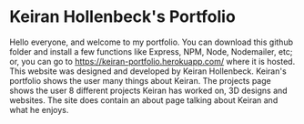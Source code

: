 # Keiran Hollenbeck's Portfolio
Hello everyone, and welcome to my portfolio. You can download this github folder and install a few functions like Express, NPM, Node, Nodemailer, etc; or, you can go to https://keiran-portfolio.herokuapp.com/ where it is hosted. This website was designed and developed by Keiran Hollenbeck. Keiran's portfolio shows the user many things about Keiran. The projects page shows the user 8 different projects Keiran has worked on, 3D designs and websites. The site does contain an about page talking about Keiran and what he enjoys. 
